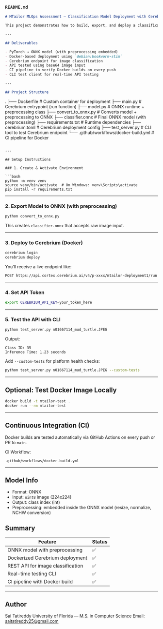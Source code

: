 ### `README.md`

```markdown
# MTailor MLOps Assessment – Classification Model Deployment with Cerebrium

This project demonstrates how to build, export, and deploy a classification neural network using ONNX and Cerebrium. The model is containerized using Docker and deployed with GPU support to Cerebrium’s serverless platform.

---

## Deliverables

- PyTorch → ONNX model (with preprocessing embedded)
- Docker-based deployment using `debian:bookworm-slim`
- Cerebrium endpoint for image classification
- API tested using base64 image input
- CI pipeline to verify Docker builds on every push
- CLI test client for real-time API testing

---

## Project Structure

```

.
├── Dockerfile               # Custom container for deployment
├── main.py                 # Cerebrium entrypoint (run function)
├── model.py                # ONNX runtime + preprocessing class
├── convert\_to\_onnx.py      # Converts model + preprocessing to ONNX
├── classifier.onnx         # Final ONNX model (with preprocessing)
├── requirements.txt        # Runtime dependencies
├── cerebrium.toml          # Cerebrium deployment config
├── test\_server.py          # CLI tool to test Cerebrium endpoint
└── .github/workflows/docker-build.yml  # CI pipeline for Docker

````

---

## Setup Instructions

### 1. Create & Activate Environment

```bash
python -m venv venv
source venv/bin/activate  # On Windows: venv\Scripts\activate
pip install -r requirements.txt
````

---

### 2. Export Model to ONNX (with preprocessing)

```bash
python convert_to_onnx.py
```

This creates `classifier.onnx` that accepts raw image input.

---

### 3. Deploy to Cerebrium (Docker)

```bash
cerebrium login
cerebrium deploy
```

You’ll receive a live endpoint like:

```
POST https://api.cortex.cerebrium.ai/v4/p-xxxx/mtailor-deployment1/run
```

---

### 4. Set API Token

```bash
export CEREBRIUM_API_KEY=your_token_here
```

---

### 5. Test the API with CLI

```bash
python test_server.py n01667114_mud_turtle.JPEG
```

Output:

```
Class ID: 35
Inference Time: 1.23 seconds
```

Add `--custom-tests` for platform health checks:

```bash
python test_server.py n01667114_mud_turtle.JPEG --custom-tests
```

---

## Optional: Test Docker Image Locally

```bash
docker build -t mtailor-test .
docker run --rm mtailor-test
```

---

## Continuous Integration (CI)

Docker builds are tested automatically via GitHub Actions on every push or PR to `main`.

CI Workflow:

```
.github/workflows/docker-build.yml
```

---

## Model Info

* Format: ONNX
* Input: `uint8` image (224x224)
* Output: class index (int)
* Preprocessing: embedded inside the ONNX model (resize, normalize, NCHW conversion)


## Summary

| Feature                           | Status |
| --------------------------------- | ------ |
| ONNX model with preprocessing     | ✅      |
| Dockerized Cerebrium deployment   | ✅      |
| REST API for image classification | ✅      |
| Real-time testing CLI             | ✅      |
| CI pipeline with Docker build     | ✅      |

---

## Author

Sai Tatireddy
University of Florida — M.S. in Computer Science
Email: [saitatireddy25@gmail.com](mailto:saitatireddy25@gmail.com)
